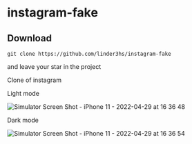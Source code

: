 # instagram-fake

## Download

```
git clone https://github.com/linder3hs/instagram-fake
```

and leave your star in the project

Clone of instagram 

Light mode

![Simulator Screen Shot - iPhone 11 - 2022-04-29 at 16 36 48](https://user-images.githubusercontent.com/20673011/166072341-2705e624-0ac4-4200-8e23-703da60d42bd.png)

Dark mode

![Simulator Screen Shot - iPhone 11 - 2022-04-29 at 16 36 54](https://user-images.githubusercontent.com/20673011/166072377-a0550d8f-5ae4-4e70-8731-ad8cb78bd19d.png)
